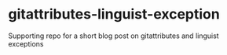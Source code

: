 # gitattributes-linguist-exception
Supporting repo for a short blog post on gitattributes  and linguist exceptions
